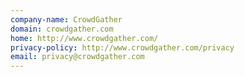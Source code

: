 ```yaml
---
company-name: CrowdGather
domain: crowdgather.com
home: http://www.crowdgather.com/
privacy-policy: http://www.crowdgather.com/privacy
email: privacy@crowdgather.com
---
```




